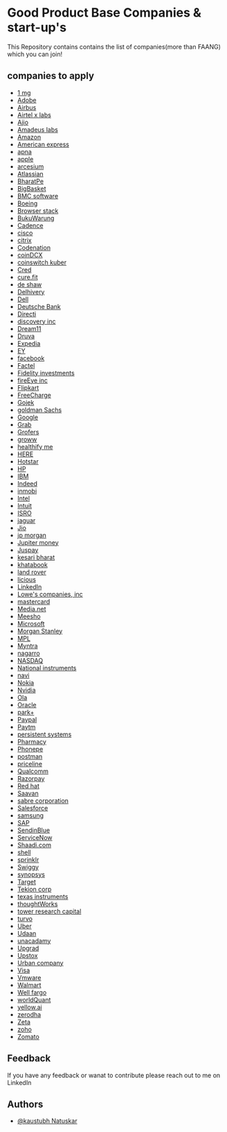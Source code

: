 
# Good Product Base Companies & start-up's 

This Repository contains contains the list of companies(more than FAANG) which you can join!




## companies to apply

* [1 mg](https://www.1mg.com/jobs)  
* [Adobe](https://www.adobe.com/careers.html)  
* [Airbus](https://www.airbus.com/careers.html)  
* [Airtel x labs](https://careers.airtel.com/)  
* [Ajio](https://www.ajio.com/ajio-careers)  
* [Amadeus labs](https://jobs.amadeus.com/)  
* [Amazon](https://www.amazon.jobs/en/)  
* [American express](https://www.americanexpress.com/en-us/careers/)  
* [apna]()  
* [apple](https://www.apple.com/careers/us/)  
* [arcesium](https://www.arcesium.com/careers.html)  
* [Atlassian](https://www.atlassian.com/company/careers)  
* [BharatPe](https://bharatpe.com/career)  
* [BigBasket](https://careers.bigbasket.com/)  
* [BMC software]()  
* [Boeing]()  
* [Browser stack]()  
* [BukuWarung]()  
* [Cadence]()  
* [cisco]()  
* [citrix]()  
* [Codenation]()  
* [coinDCX]()  
* [coinswitch kuber]()  
* [Cred]()  
* [cure.fit]()  
* [de shaw]()  
* [Delhivery]()  
* [Dell]()  
* [Deutsche Bank]()  
* [Directi]()  
* [discovery inc]()  
* [Dream11]()  
* [Druva]()  
* [Expedia]()  
* [EY]()  
* [facebook]()  
* [Factel]()  
* [Fidelity investments]()  
* [fireEye inc]()  
* [Flipkart]()  
* [FreeCharge]()  
* [Gojek]()  
* [goldman Sachs]()  
* [Google]()  
* [Grab]()  
* [Grofers]()  
* [groww]()  
* [healthify me]()  
* [HERE]()  
* [Hotstar]()  
* [HP]()  
* [IBM]()  
* [Indeed]()  
* [inmobi]()  
* [Intel]()  
* [Intuit]()  
* [ISRO]()  
* [jaguar]()  
* [Jio]()  
* [jp morgan]()    
* [Jupiter money]()  
* [Juspay]()  
* [kesari bharat]()  
* [khatabook]()  
* [land rover]()  
* [licious]()  
* [LinkedIn]()  
* [Lowe's companies, inc]()  
* [mastercard]()  
* [Media.net]()  
* [Meesho]()  
* [Microsoft]()  
* [Morgan Stanley]()  
* [MPL]()    
* [Myntra]()  
* [nagarro]()  
* [NASDAQ]()  
* [National instruments]()  
* [navi]()    
* [Nokia]()  
* [Nvidia]()  
* [Ola]()  
* [Oracle]()  
* [park+]()  
* [Paypal]()  
* [Paytm]()  
* [persistent systems]()  
* [Pharmacy]()  
* [Phonepe]()  
* [postman]()  
* [priceline]()  
* [Qualcomm]()  
* [Razorpay]()  
* [Red hat]()  
* [Saavan]()  
* [sabre corporation]()  
* [Salesforce]()  
* [samsung]()  
* [SAP]()  
* [SendinBlue]()  
* [ServiceNow]()  
* [Shaadi.com]()  
* [shell]()  
* [sprinklr]()  
* [Swiggy]()  
* [synopsys]()  
* [Target]()  
* [Tekion corp]()  
* [texas instruments]()  
* [thoughtWorks]()  
* [tower research capital]()  
* [turvo]()  
* [Uber]()  
* [Udaan]()  
* [unacadamy]()  
* [Upgrad]()  
* [Upstox]()  
* [Urban company]()  
* [Visa]()  
* [Vmware]()  
* [Walmart]()  
* [Well fargo]()  
* [worldQuant]()  
* [yellow.ai]()  
* [zerodha]()  
* [Zeta]()  
* [zoho]()   
* [Zomato]()  


## Feedback

If you have any feedback or wanat to contribute please reach out to me on LinkedIn  


## Authors

- [@kaustubh Natuskar](https://www.linkedin.com/in/kaustubhnatuskar/)






































































































































































































































































































































































































































































































































































































































































































































































































































































































  

